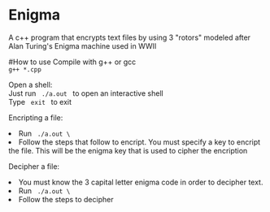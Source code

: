 # Enigma
A c++ program that encrypts text files by using 3 "rotors" modeled after Alan Turing's Enigma machine used in WWII

#How to use
Compile with g++ or gcc <br>
  <code>g++ *.cpp</code>
  
Open a shell: <br>
  Just run <code> ./a.out </code> to open an interactive shell <br>
  Type <code> exit </code> to exit
  
Encripting a file:<br>
  <li> Run <code> ./a.out \<file to encript\> </code> </li>
  <li> Follow the steps that follow to encript. You must specify a key to encript the file. This will be the enigma key that is used to cipher the encription </li>
  
Decipher a file: <br>
  <li> You must know the 3 capital letter enigma code in order to decipher text.</li>
  <li> Run <code> ./a.out \<file to decipher\> </code> </li>
  <li> Follow the steps to decipher </li>
